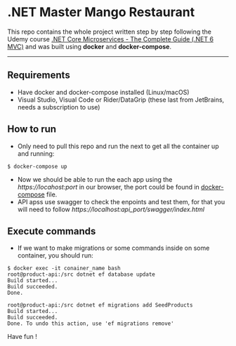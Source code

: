 # .NET Master Mango Restaurant

This repo contains the whole project written step by step following the Udemy course [.NET Core Microservices - The Complete Guide (.NET 6 MVC)](https://www.udemy.com/course/net-core-microservices-the-complete-guide-net-6-mvc) and was built using **docker** and **docker-compose**.

---
## Requirements
- Have docker and docker-compose installed (Linux/macOS)
- Visual Studio, Visual Code or Rider/DataGrip (these last from JetBrains, needs a subscription to use)

## How to run
- Only need to pull this repo and run the next to get all the container up and running:
```console
$ docker-compose up
```
- Now we should be able to run the each app using the *https://locahost:port* in our browser, the port could be found in [docker-compose](docker-compose.yml) file.
- API apss use swagger to check the enpoints and test them, for that you will need to follow *https://localhost:api_port/swagger/index.html*

## Execute commands
- If we want to make migrations or some commands inside on some container, you should run:
```console
$ docker exec -it conainer_name bash
root@product-api:/src dotnet ef database update
Build started...
Build succeeded.
Done.

root@product-api:/src dotnet ef migrations add SeedProducts
Build started...
Build succeeded.
Done. To undo this action, use 'ef migrations remove'
```

Have fun !